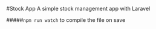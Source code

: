 #Stock App
A simple stock management app with Laravel

#####```npm run watch``` to compile the file on save
